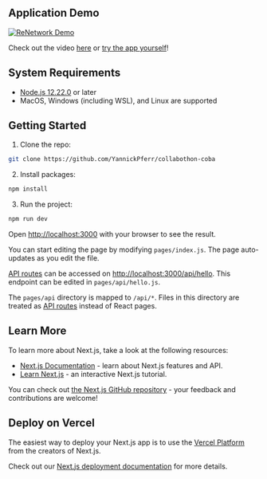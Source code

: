 ## Application Demo
[![ReNetwork Demo](http://img.youtube.com/vi/mr9WcN4rklQ/0.jpg)](http://www.youtube.com/watch?v=mr9WcN4rklQ "ReNetwork Demo")

Check out the video [here](http://www.youtube.com/watch?v=mr9WcN4rklQ) or [try the app yourself](http://collabothon-coba.vercel.app)!

## System Requirements
- [Node.js 12.22.0](https://nodejs.org/en) or later
- MacOS, Windows (including WSL), and Linux are supported

## Getting Started

1. Clone the repo:
```bash
git clone https://github.com/YannickPferr/collabothon-coba
```

2. Install packages:
```bash
npm install
```

3. Run the project:
```bash
npm run dev
```
Open [http://localhost:3000](http://localhost:3000) with your browser to see the result.

You can start editing the page by modifying `pages/index.js`. The page auto-updates as you edit the file.

[API routes](https://nextjs.org/docs/api-routes/introduction) can be accessed on [http://localhost:3000/api/hello](http://localhost:3000/api/hello). This endpoint can be edited in `pages/api/hello.js`.

The `pages/api` directory is mapped to `/api/*`. Files in this directory are treated as [API routes](https://nextjs.org/docs/api-routes/introduction) instead of React pages.

## Learn More

To learn more about Next.js, take a look at the following resources:

- [Next.js Documentation](https://nextjs.org/docs) - learn about Next.js features and API.
- [Learn Next.js](https://nextjs.org/learn) - an interactive Next.js tutorial.

You can check out [the Next.js GitHub repository](https://github.com/vercel/next.js/) - your feedback and contributions are welcome!

## Deploy on Vercel

The easiest way to deploy your Next.js app is to use the [Vercel Platform](https://vercel.com/new?utm_medium=default-template&filter=next.js&utm_source=create-next-app&utm_campaign=create-next-app-readme) from the creators of Next.js.

Check out our [Next.js deployment documentation](https://nextjs.org/docs/deployment) for more details.
